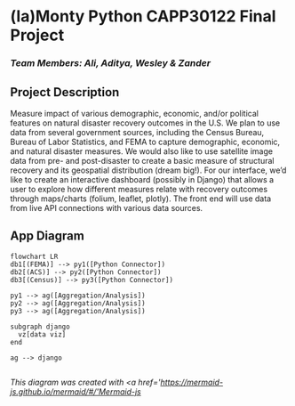 # (la)Monty Python CAPP30122 Final Project
### <i>Team Members: Ali, Aditya, Wesley & Zander</i>

## Project Description
Measure impact of various demographic, economic, and/or political features on natural disaster recovery outcomes in the U.S. We plan to use data from several government sources, including the Census Bureau, Bureau of Labor Statistics, and FEMA to capture demographic, economic, and natural disaster measures. We would also like to use satellite image data from pre- and post-disaster to create a basic measure of structural recovery and its geospatial distribution (dream big!). For our interface, we’d like to create an interactive dashboard (possibly in Django) that allows a user to explore how different measures relate with recovery outcomes through maps/charts (folium, leaflet, plotly). The front end will use data from live API connections with various data sources.

## App Diagram
```mermaid
flowchart LR
db1[(FEMA)] --> py1([Python Connector])
db2[(ACS)] --> py2([Python Connector])
db3[(Census)] --> py3([Python Connector])

py1 --> ag([Aggregation/Analysis])
py2 --> ag([Aggregation/Analysis])
py3 --> ag([Aggregation/Analysis])

subgraph django
  vz[data viz]
end

ag --> django


```
<i>This diagram was created with <a href='https://mermaid-js.github.io/mermaid/#/'Mermaid-js</a>
